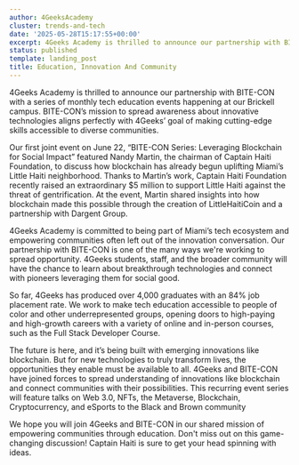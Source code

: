 ```yaml
---
author: 4GeeksAcademy
cluster: trends-and-tech
date: '2025-05-28T15:17:55+00:00'
excerpt: 4Geeks Academy is thrilled to announce our partnership with BITE-CON
status: published
template: landing_post
title: Education, Innovation And Community
---
```

4Geeks Academy is thrilled to announce our partnership with BITE-CON with a series of monthly tech education events happening at our Brickell campus. BITE-CON’s mission to spread awareness about innovative technologies aligns perfectly with 4Geeks’ goal of making cutting-edge skills accessible to diverse communities.

Our first joint event on June 22, “BITE-CON Series: Leveraging Blockchain for Social Impact” featured Nandy Martin, the chairman of Captain Haiti Foundation, to discuss how blockchain has already begun uplifting Miami’s Little Haiti neighborhood. Thanks to Martin’s work, Captain Haiti Foundation recently raised an extraordinary $5 million to support Little Haiti against the threat of gentrification. At the event, Martin shared insights into how blockchain made this possible through the creation of LittleHaitiCoin and a partnership with Dargent Group.

4Geeks Academy is committed to being part of Miami’s tech ecosystem and empowering communities often left out of the innovation conversation. Our partnership with BITE-CON is one of the many ways we're working to spread opportunity. 4Geeks students, staff, and the broader community will have the chance to learn about breakthrough technologies and connect with pioneers leveraging them for social good.

So far, 4Geeks has produced over 4,000 graduates with an 84% job placement rate. We work to make tech education accessible to people of color and other underrepresented groups, opening doors to high-paying and high-growth careers with a variety of online and in-person courses, such as the Full Stack Developer Course.

The future is here, and it’s being built with emerging innovations like blockchain. But for new technologies to truly transform lives, the opportunities they enable must be available to all. 4Geeks and BITE-CON have joined forces to spread understanding of innovations like blockchain and connect communities with their possibilities. This recurring event series will feature talks on Web 3.0, NFTs, the Metaverse, Blockchain, Cryptocurrency, and eSports to the Black and Brown community

We hope you will join 4Geeks and BITE-CON in our shared mission of empowering communities through education. Don't miss out on this game-changing discussion! Captain Haiti is sure to get your head spinning with ideas.
